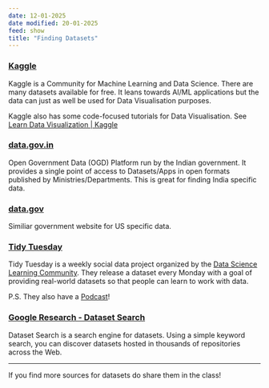 ```yaml
---
date: 12-01-2025
date modified: 20-01-2025
feed: show
title: "Finding Datasets"
---
```

### [Kaggle](https://www.kaggle.com/)

Kaggle is a Community for Machine Learning and Data Science. There are many datasets available for free. It leans towards AI/ML applications but the data can just as well be used for Data Visualisation purposes.

Kaggle also has some code-focused tutorials for Data Visualisation. See [Learn Data Visualization \| Kaggle](https://www.kaggle.com/learn/data-visualization)

### [data.gov.in](https://www.data.gov.in/)

Open Government Data (OGD) Platform run by the Indian government. It provides a single point of access to Datasets/Apps in open formats published by Ministries/Departments. This is great for finding India specific data.

### [data.gov](https://data.gov/)

Similiar government website for US specific data.

### [Tidy Tuesday](https://github.com/rfordatascience/tidytuesday/blob/main/README.md)

Tidy Tuesday is a weekly social data project organized by the [Data Science Learning Community](https://dslc.io/). They release a dataset every Monday with a goal of providing real-world datasets so that people can learn to work with data.

P.S. They also have a [Podcast](https://www.tidytuesday.com/)!

### [Google Research - Dataset Search](https://datasetsearch.research.google.com/)

Dataset Search is a search engine for datasets. Using a simple keyword search, you can discover datasets hosted in thousands of repositories across the Web.

---

If you find more sources for datasets do share them in the class!